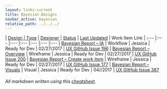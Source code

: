 ```yaml
---
layout: links-current
title: Bayesian Designs
navbar_active: bayesian
relative_path: ../../../
---
```


| <a href="javascript:SortTable(0);" id="designTableTitle" class="sort">Design | <a href="javascript:SortTable(1);" id="designTableType" class="sort">Type</a> | <a href="javascript:SortTable(2);" id="designTableDesigner" class="sort">Designer</a> | <a href="javascript:SortTable(3);" id="designTableStatus" class="sort">Status<a/> | <a href="javascript:SortTable(4, 'D', 'mdy');" id="designTableUpdate" class="sort">Last Updated</a> | <span id="designTableWILinks">Work Item Link</span>
| :---                                              |:---                   |:---           |:---               |:---               |:---                                                                                                      |:---
| [Bayesian Report – IA](https://redhat.invisionapp.com/share/FGAMYKX6E)                              | Workflow              | Jessica       | Ready for Dev     | 02/27/2017        | [UX GitHub Issue 196](https://github.com/fabric8-ui/fabric8-ux/issues/196)
| [Bayesian Report – Overview](https://redhat.invisionapp.com/share/ZRAM1RRPJ)                        | Wireframe             | Jessica       | Ready for Dev     | 02/27/2017        | [UX GitHub Issue 200](https://github.com/fabric8-ui/fabric8-ux/issues/200)
| [Bayesian Report – Create work item](https://redhat.invisionapp.com/share/27AM2N4N9)                | Wireframe             | Jessica       | Ready for Dev     | 02/27/2017        | [UX GitHub Issue 177](https://github.com/fabric8-ui/fabric8-ux/issues/177)
| [Bayesian Report – Visuals](https://redhat.invisionapp.com/share/7VBBOXXZS)                         | Visual                | Jessica       | Ready for Dev     | 04//2017          | [UX GitHub Issue 387](https://github.com/fabric8-ui/fabric8-ux/issues/387)

###### All markdown written using this [cheatsheet](https://github.com/adam-p/markdown-here/wiki/Markdown-Cheatsheet).
